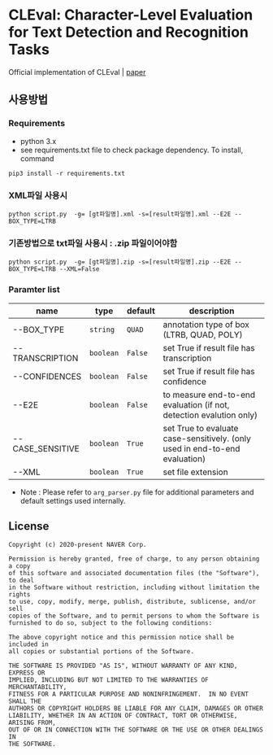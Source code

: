 # CLEval: Character-Level Evaluation for Text Detection and Recognition Tasks

Official implementation of CLEval | [paper](https://arxiv.org/abs/2006.06244)


## 사용방법

### Requirements
* python 3.x
* see requirements.txt file to check package dependency. To install, command
```
pip3 install -r requirements.txt
```

### XML파일 사용시
```
python script.py  -g= [gt파일명].xml -s=[result파일명].xml --E2E --BOX_TYPE=LTRB
```

### 기존방법으로 txt파일 사용시 : .zip 파일이어야함
```
python script.py  -g= [gt파일명].zip -s=[result파일명].zip --E2E --BOX_TYPE=LTRB --XML=False
```


### Paramter list
<!-- 
### Paramters for evaluation script
| name | type | default | description |
| ---- | ---- | ------- | ---- |
| -g | ```string``` | | path to ground truth zip file |
| -s | ```string``` | | path to result zip file |
| -o | ```string``` | | path to save per-sample result file 'results.zip' | -->

| name | type | default | description |
| ---- | ---- | ------- | ---- |
| --BOX_TYPE | ```string``` | ```QUAD``` | annotation type of box (LTRB, QUAD, POLY) |
| --TRANSCRIPTION | ```boolean``` | ```False``` | set True if result file has transcription |
| --CONFIDENCES | ```boolean``` | ```False``` | set True if result file has confidence |
| --E2E | ```boolean``` | ```False``` | to measure end-to-end evaluation (if not, detection evalution only) |
| --CASE_SENSITIVE | ```boolean``` | ```True``` | set True to evaluate case-sensitively. (only used in end-to-end evaluation) |
| --XML| ```boolean``` | ```True``` | set file extension |

* Note : Please refer to ```arg_parser.py``` file for additional parameters and default settings used internally.

## License

```
Copyright (c) 2020-present NAVER Corp.

Permission is hereby granted, free of charge, to any person obtaining a copy
of this software and associated documentation files (the "Software"), to deal
in the Software without restriction, including without limitation the rights
to use, copy, modify, merge, publish, distribute, sublicense, and/or sell
copies of the Software, and to permit persons to whom the Software is
furnished to do so, subject to the following conditions:

The above copyright notice and this permission notice shall be included in
all copies or substantial portions of the Software.

THE SOFTWARE IS PROVIDED "AS IS", WITHOUT WARRANTY OF ANY KIND, EXPRESS OR
IMPLIED, INCLUDING BUT NOT LIMITED TO THE WARRANTIES OF MERCHANTABILITY,
FITNESS FOR A PARTICULAR PURPOSE AND NONINFRINGEMENT.  IN NO EVENT SHALL THE
AUTHORS OR COPYRIGHT HOLDERS BE LIABLE FOR ANY CLAIM, DAMAGES OR OTHER
LIABILITY, WHETHER IN AN ACTION OF CONTRACT, TORT OR OTHERWISE, ARISING FROM,
OUT OF OR IN CONNECTION WITH THE SOFTWARE OR THE USE OR OTHER DEALINGS IN
THE SOFTWARE.
```
